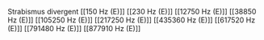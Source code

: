 Strabismus divergent
[[150 Hz (E)]]
[[230 Hz (E)]]
[[12750 Hz (E)]]
[[38850 Hz (E)]]
[[105250 Hz (E)]]
[[217250 Hz (E)]]
[[435360 Hz (E)]]
[[617520 Hz (E)]]
[[791480 Hz (E)]]
[[877910 Hz (E)]]